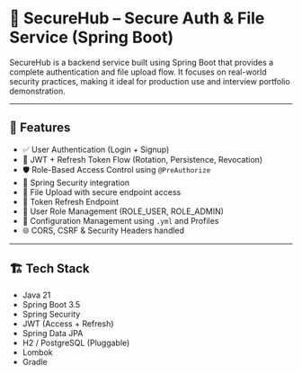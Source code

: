 

# 🚀 SecureHub – Secure Auth & File Service (Spring Boot)

SecureHub is a backend service built using Spring Boot that provides a complete authentication and file upload flow. It focuses on real-world security practices, making it ideal for production use and interview portfolio demonstration.

---

## 🔐 Features

- ✅ User Authentication (Login + Signup)
- 🔐 JWT + Refresh Token Flow (Rotation, Persistence, Revocation)
- 🛡️ Role-Based Access Control using `@PreAuthorize`
- 🧠 Spring Security integration
- 📂 File Upload with secure endpoint access
- 🔄 Token Refresh Endpoint
- 👤 User Role Management (ROLE_USER, ROLE_ADMIN)
- 📁 Configuration Management using `.yml` and Profiles
- 🌐 CORS, CSRF & Security Headers handled

---

## 🏗️ Tech Stack

- Java 21
- Spring Boot 3.5
- Spring Security
- JWT (Access + Refresh)
- Spring Data JPA
- H2 / PostgreSQL (Pluggable)
- Lombok
- Gradle
